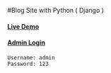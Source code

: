#Blog Site with Python ( Django )


#### [Live Demo](https://blog120.herokuapp.com/)
#### [ Admin Login](https://blog120.herokuapp.com/admin/)
```
Username: admin 
Password: 123
```

